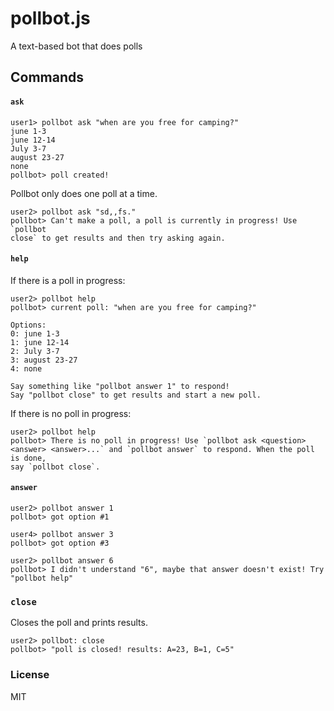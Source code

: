 # pollbot.js

 A text-based bot that does polls

## Commands

#### `ask`
```
user1> pollbot ask "when are you free for camping?" 
june 1-3
june 12-14
July 3-7
august 23-27
none
pollbot> poll created!
```

Pollbot only does one poll at a time.

```
user2> pollbot ask "sd,,fs."
pollbot> Can't make a poll, a poll is currently in progress! Use `pollbot
close` to get results and then try asking again.
```

#### `help`

If there is a poll in progress:
```
user2> pollbot help
pollbot> current poll: "when are you free for camping?"

Options: 
0: june 1-3
1: june 12-14
2: July 3-7
3: august 23-27
4: none

Say something like "pollbot answer 1" to respond!
Say "pollbot close" to get results and start a new poll.
```

If there is no poll in progress:

```
user2> pollbot help
pollbot> There is no poll in progress! Use `pollbot ask <question>
<answer> <answer>...` and `pollbot answer` to respond. When the poll is done,
say `pollbot close`.
```

#### `answer`

```
user2> pollbot answer 1
pollbot> got option #1 

user4> pollbot answer 3
pollbot> got option #3 

user2> pollbot answer 6
pollbot> I didn't understand "6", maybe that answer doesn't exist! Try "pollbot help" 
```

### `close`

Closes the poll and prints results.

```
user2> pollbot: close 
pollbot> "poll is closed! results: A=23, B=1, C=5" 
```

### License 

MIT
